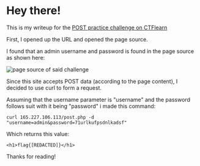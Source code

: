 # Hey there!

This is my writeup for the [POST practice challenge on CTFlearn](https://ctflearn.com/challenge/114)

First, I opened up the URL and opened the page source.

I found that an admin username and password is found in the page source as shown here:

![page source of said challenge](https://github.com/user-attachments/assets/c372e8e9-989d-4ae2-8aee-31e5790c261d)

Since this site accepts POST data (according to the page content), I decided to use curl to form a request.

Assuming that the username parameter is "username" and the password follows suit with it being "password" i made this command:

`curl 165.227.106.113/post.php -d "username=admin&password=71urlkufpsdnlkadsf"`

Which returns this value:

`<h1>flag{[REDACTED]}</h1>`

Thanks for reading!


